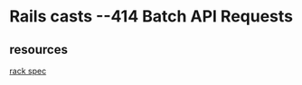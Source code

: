 # Rails casts --414 Batch API Requests

## resources
[rack spec](http://rack.rubyforge.org/doc/SPEC.html)
